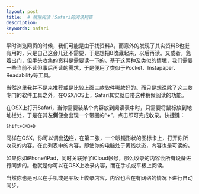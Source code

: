 ```yaml
---
layout: post
title:  # 稍候阅读：Safari的阅读列表
description:
keywords: safari
---
```

平时浏览网页的时候，我们可能是由于找资料A，而意外的发现了其实资料B也挺有用的，只是自己这会儿还不需要，于是想把B收藏起来，以后再读。又或者，急着出门，但手头收集的资料是需要读一下的。基于这两种及类似的情境，我们需要一些当前不读但事后再读的需求，于是便用了类似于Pocket、Instapaper、Readability等工具。

当然这里我并不是来推荐或是比较上面三款软件哪款好的。而只是想说除了这三款专门的软件工具之外，在OSX/iOS上，Safari其实就自带这种稍候阅读的功能。

在OSX上打开Safari，当你需要装某个内容放到阅读表中时，只需要将鼠标放到地址栏处，于是在其**左侧**便会出现一个带圈的“+”，点击即可完成收录。快捷键：

`Shift+CMD+D`

同样在OSX，你可以调出**边栏**，在第二张，一个眼镜形状的图标卡上，打开你所收录的内容。在此列表中的内容，即使你的电脑处于离线状态，内容也是可读的。

如果你如iPhone/iPad，同时关联好了iCloud帐号，那么收录的内容会所有设备进行同步的。也就是你可以在OSX上收录内容，而在手机或平板上阅读。

当然你也是可以在手机或是平板上收录内容，内容也会在有网络的情况下进行自动同步。

